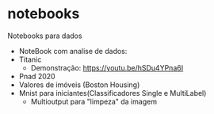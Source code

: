 # notebooks
Notebooks para dados

- NoteBook com analise de dados:
 - Titanic
   - Demonstração: https://youtu.be/hSDu4YPna6I
 - Pnad 2020
 - Valores de imóveis (Boston Housing)
 - Mnist para iniciantes(Classificadores Single e MultiLabel)
   - Multioutput para "limpeza" da imagem
